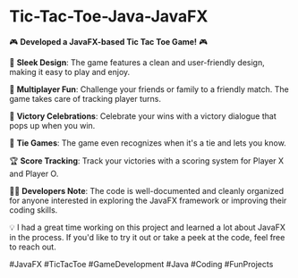 # Tic-Tac-Toe-Java-JavaFX
🎮 **Developed a JavaFX-based Tic Tac Toe Game!** 🎮

🌟 **Sleek Design**: The game features a clean and user-friendly design, making it easy to play and enjoy.

👥 **Multiplayer Fun**: Challenge your friends or family to a friendly match. The game takes care of tracking player turns.

🎉 **Victory Celebrations**: Celebrate your wins with a victory dialogue that pops up when you win.

🤝 **Tie Games**: The game even recognizes when it's a tie and lets you know.

🏆 **Score Tracking**: Track your victories with a scoring system for Player X and Player O.

👩‍💻 **Developers Note**: The code is well-documented and cleanly organized for anyone interested in exploring the JavaFX framework or improving their coding skills.

💡 I had a great time working on this project and learned a lot about JavaFX in the process. If you'd like to try it out or take a peek at the code, feel free to reach out.

#JavaFX #TicTacToe #GameDevelopment #Java #Coding #FunProjects
